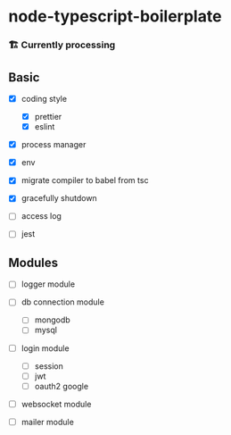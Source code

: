 # node-typescript-boilerplate

### 🏗 Currently processing

## Basic

- [x] coding style
  - [x] prettier
  - [x] eslint

- [x] process manager

- [x] env

- [x] migrate compiler to babel from tsc

- [x] gracefully shutdown

- [ ] access log

- [ ] jest

## Modules

- [ ] logger module

- [ ] db connection module
  - [ ] mongodb
  - [ ] mysql
  
- [ ] login module
  - [ ] session
  - [ ] jwt
  - [ ] oauth2 google
  
- [ ] websocket module
 
- [ ] mailer module 
